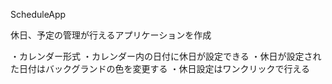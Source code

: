 ScheduleApp

休日、予定の管理が行えるアプリケーションを作成

・カレンダー形式
・カレンダー内の日付に休日が設定できる
・休日が設定された日付はバックグランドの色を変更する
・休日設定はワンクリックで行える
